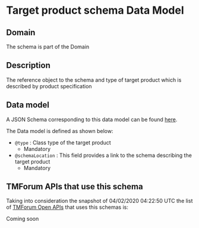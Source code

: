 # Target product schema Data Model

## Domain

The  schema is part of the  Domain

## Description

The reference object to the schema and type of target product which is described by product specification

## Data model

A JSON Schema corresponding to this data model can be found
[here](https://github.com/tmforum-rand/schemas/blob/candidates/Product/TargetProductSchema.schema.json).

The Data model is defined as shown below:
- `@type` : Class type of the target product
  - Mandatory
- `@schemaLocation` : This field provides a link to the schema describing the target product
  - Mandatory




## TMForum APIs that use this schema

Taking into consideration the snapshot of 04/02/2020 04:22:50 UTC the list of [TMForum Open APIs](https://www.tmforum.org/open-apis/) that uses this schemas is:

Coming soon
